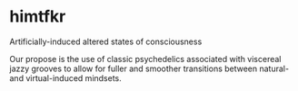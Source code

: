 # himtfkr
Artificially-induced altered states of consciousness

Our propose is the use of classic psychedelics associated with viscereal jazzy grooves to allow for fuller and smoother transitions between natural- and virtual-induced mindsets.
